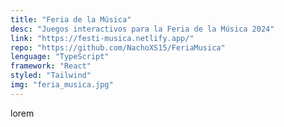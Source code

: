 ```yaml
---
title: "Feria de la Música"
desc: "Juegos interactivos para la Feria de la Música 2024"
link: "https://festi-musica.netlify.app/"
repo: "https://github.com/NachoXS15/FeriaMusica"
lenguage: "TypeScript"
framework: "React"
styled: "Tailwind"
img: "feria_musica.jpg"
---
```

lorem
